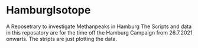 # HamburgIsotope
A Reposetrary to investigate Methanpeaks in Hamburg
The Scripts and data in this reposatory are for the time off the Hamburg Campaign from 26.7.2021 onwarts.
The stripts are just plotting the data.
